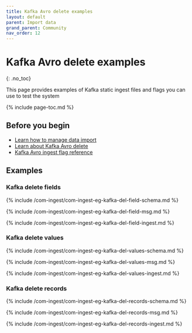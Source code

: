 ```yaml
---
title: Kafka Avro delete examples
layout: default
parent: Import data
grand_parent: Community
nav_order: 12
---
```


# Kafka Avro delete examples
{: .no_toc}

This page provides examples of Kafka static ingest files and flags you can use to test the system

{% include page-toc.md %}

## Before you begin

* [Learn how to manage data import](/docs/community/com-ingest/com-ingest-manage)
* [Learn about Kafka Avro delete](/docs/community/com-ingest/com-ingest-source-kafka-avro-delete)
* [Kafka Avro ingest flag reference](/docs/community/com-ingest/com-ingest-flags-kafka-avro-delete)

## Examples

### Kafka delete fields

{% include /com-ingest/com-ingest-eg-kafka-del-field-schema.md %}

{% include /com-ingest/com-ingest-eg-kafka-del-field-msg.md %}

{% include /com-ingest/com-ingest-eg-kafka-del-field-ingest.md %}

### Kafka delete values

{% include /com-ingest/com-ingest-eg-kafka-del-values-schema.md %}

{% include /com-ingest/com-ingest-eg-kafka-del-values-msg.md %}

{% include /com-ingest/com-ingest-eg-kafka-del-values-ingest.md %}

### Kafka delete records

{% include /com-ingest/com-ingest-eg-kafka-del-records-schema.md %}

{% include /com-ingest/com-ingest-eg-kafka-del-records-msg.md %}

{% include /com-ingest/com-ingest-eg-kafka-del-records-ingest.md %}
